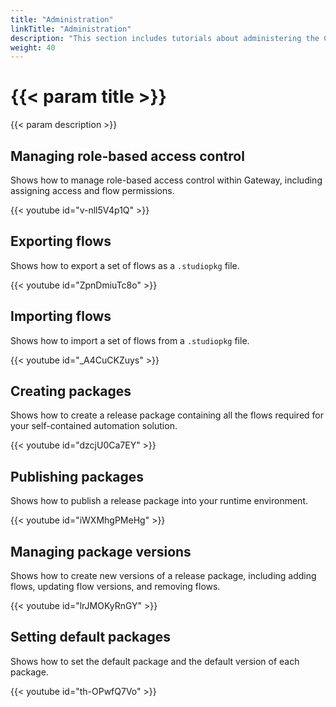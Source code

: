 ```yaml
---
title: "Administration"
linkTitle: "Administration"
description: "This section includes tutorials about administering the Cortex Innovation platform."
weight: 40
---
```


# {{< param title >}}

{{< param description >}}

## Managing role-based access control

Shows how to manage role-based access control within Gateway, including assigning access and flow permissions.

{{< youtube id="v-nll5V4p1Q" >}}

## Exporting flows

Shows how to export a set of flows as a `.studiopkg` file.

{{< youtube id="ZpnDmiuTc8o" >}}

## Importing flows

Shows how to import a set of flows from a `.studiopkg` file.

{{< youtube id="_A4CuCKZuys" >}}

## Creating packages

Shows how to create a release package containing all the flows required for your self-contained automation solution.

{{< youtube id="dzcjU0Ca7EY" >}}

## Publishing packages

Shows how to publish a release package into your runtime environment.

{{< youtube id="iWXMhgPMeHg" >}}

## Managing package versions

Shows how to create new versions of a release package, including adding flows, updating flow versions, and removing flows.

{{< youtube id="lrJMOKyRnGY" >}}

## Setting default packages

Shows how to set the default package and the default version of each package.

{{< youtube id="th-OPwfQ7Vo" >}}